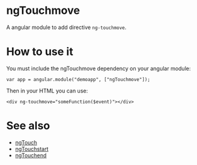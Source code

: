 # ngTouchmove
A angular module to add directive `ng-touchmove`.

# How to use it
You must include the ngTouchmove dependency on your angular module:
````
var app = angular.module("demoapp", ["ngTouchmove"]);
````
Then in your HTML you can use:
````
<div ng-touchmove="someFunction($event)"></div>
````

# See also
- [ngTouch](https://github.com/marktopper/ngTouch)
- [ngTouchstart](https://github.com/marktopper/ngTouchstart)
- [ngTouchend](https://github.com/marktopper/ngTouchend)
